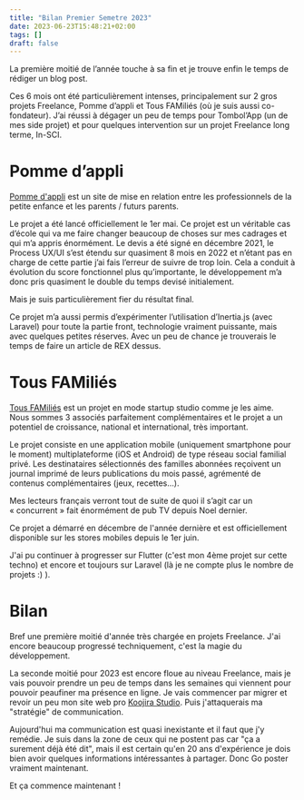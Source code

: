 ```yaml
---
title: "Bilan Premier Semetre 2023"
date: 2023-06-23T15:48:21+02:00
tags: []
draft: false
---
```


La première moitié de l’année touche à sa fin et je trouve enfin le temps de rédiger un blog post.

Ces 6 mois ont été particulièrement intenses, principalement sur 2 gros projets Freelance, Pomme d’appli et Tous FAMiliés (où je suis aussi co-fondateur). J’ai réussi à dégager un peu de temps pour Tombol’App (un de mes side projet) et pour quelques intervention sur un projet Freelance long terme, In-SCI.

<!--more-->

# Pomme d’appli

[Pomme d'appli](https://www.pommedappli.com) est un site de mise en relation entre les professionnels de la petite enfance et les parents / futurs parents.

Le projet a été lancé officiellement le 1er mai. Ce projet est un véritable cas d’école qui va me faire changer beaucoup de choses sur mes cadrages et qui m’a appris énormément. Le devis a été signé en décembre 2021, le Process UX/UI s’est étendu sur quasiment 8 mois en 2022 et n’étant pas en charge de cette partie j’ai fais l’erreur de suivre de trop loin. Cela a conduit à évolution du score fonctionnel plus qu’importante, le développement m’a donc pris quasiment le double du temps devisé initialement.

Mais je suis particulièrement fier du résultat final.

Ce projet m’a aussi permis d’expérimenter l’utilisation d’Inertia.js (avec Laravel) pour toute la partie front, technologie vraiment puissante, mais avec quelques petites réserves. Avec un peu de chance je trouverais le temps de faire un article de REX dessus.

# Tous FAMiliés

[Tous FAMiliés](https://tousfamilies.fr) est un projet en mode startup studio comme je les aime. Nous sommes 3 associés parfaitement complémentaires et le projet a un potentiel de croissance, national et international, très important.

Le projet consiste en une application mobile (uniquement smartphone pour le moment) multiplateforme (iOS et Android) de type réseau social familial privé. Les destinataires sélectionnés des familles abonnées reçoivent un journal imprimé de leurs publications du mois passé, agrémenté de contenus complémentaires (jeux, recettes…).

Mes lecteurs français verront tout de suite de quoi il s’agit car un « concurrent » fait énormément de pub TV depuis Noel dernier.

Ce projet a démarré en décembre de l'année dernière et est officiellement disponible sur les stores mobiles depuis le 1er juin.

J'ai pu continuer à progresser sur Flutter (c'est mon 4ème projet sur cette techno) et encore et toujours sur Laravel (là je ne compte plus le nombre de projets :) ).

# Bilan

Bref une première moitié d'année très chargée en projets Freelance. J'ai encore beaucoup progressé techniquement, c'est la magie du développement.

La seconde moitié pour 2023 est encore floue au niveau Freelance, mais je vais pouvoir prendre un peu de temps dans les semaines qui viennent pour pouvoir peaufiner ma présence en ligne. Je vais commencer par migrer et revoir un peu mon site web pro [Koojira Studio](https://koojira.com). Puis j'attaquerais ma "stratégie" de communication.

Aujourd'hui ma communication est quasi inexistante et il faut que j'y remédie. Je suis dans la zone de ceux qui ne postent pas car "ça a surement déjà été dit", mais il est certain qu'en 20 ans d'expérience je dois bien avoir quelques informations intéressantes à partager. Donc Go poster vraiment maintenant.

Et ça commence maintenant !
